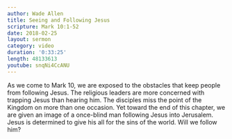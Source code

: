 ```yaml
---
author: Wade Allen
title: Seeing and Following Jesus
scripture: Mark 10:1-52
date: 2018-02-25
layout: sermon
category: video
duration: '0:33:25' 
length: 48133613
youtube: snqNi4CcANU
---
```


As we come to Mark 10, we are exposed to the obstacles that keep people from following Jesus. The religious leaders are more concerned with trapping Jesus than hearing him. The disciples miss the point of the Kingdom on more than one occasion. Yet toward the end of this chapter, we are given an image of a once-blind man following Jesus into Jerusalem. Jesus is determined to give his all for the sins of the world. Will we follow him?
